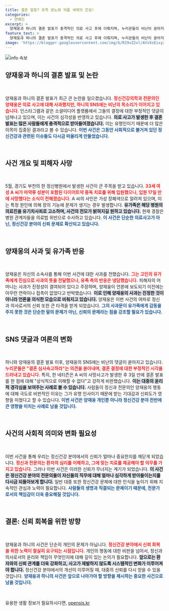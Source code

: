 ```yaml
---
title: 결혼 발표? 유족 분노와 악플 세례의 진실!
categories:
  - 연예인
excerpt: >
  양재웅과 하니의 결혼 발표가 충격적인 의료 사고 후에 이뤄지며, 누리꾼들의 비난이 쏟아지고 있다. 피해자 유족의 상처에 대한 무관심과 시기적절하지 않은 결혼 발표가 논란의 중심에 서 있다.
feature_text: >
  양재웅과 하니의 결혼 발표가 충격적인 의료 사고 후에 이뤄지며, 누리꾼들의 비난이 쏟아지고 있다. 피해자 유족의 상처에 대한 무관심과 시기적절하지 않은 결혼 발표가 논란의 중심에 서 있다.
image: 'https://blogger.googleusercontent.com/img/b/R29vZ2xl/AVvXsEixyZcFfHzMRdzZMjFBmAUKJYCLCGyLL1o632UiGVXcaFdKo_bkvkuCioo0uUKlGfBVcT3P84aROyZIXSBEx3Aw5nCQ3pTgDom1WDC4m8eifvWiAmWEEVb4x6G_l8C0QH225ldMjyaFvpxGEBGNO37VmDTDMHGhJPq73UglMfDca1-0aw/s1600/blogspot.png'
---
```


<p><img src="https://blogger.googleusercontent.com/img/b/R29vZ2xl/AVvXsEixyZcFfHzMRdzZMjFBmAUKJYCLCGyLL1o632UiGVXcaFdKo_bkvkuCioo0uUKlGfBVcT3P84aROyZIXSBEx3Aw5nCQ3pTgDom1WDC4m8eifvWiAmWEEVb4x6G_l8C0QH225ldMjyaFvpxGEBGNO37VmDTDMHGhJPq73UglMfDca1-0aw/s1600/blogspot.png" alt="info 속보" /></p>

<h2 data-ke-size="size26">양재웅과 하니의 결혼 발표 및 논란</h2>

<p data-ke-size="size16">&nbsp;</p>

<p>양재웅과 하니의 결혼 발표가 최근 큰 논란을 일으켰습니다. <b><span style="color: #ee2323;">정신건강의학과 전문의인 양재웅은 의료 사고에 대해 사과했지만, 하니의 SNS에는 비난의 목소리가 이어지고 있습니다.</span></b> 인스타그램과 같은 소셜미디어 플랫폼에서 그들의 결정에 대한 부정적인 댓글이 넘쳐나고 있으며, 이는 사건의 심각성을 반영하고 있습니다. <b><span style="background-color: #21538527;">의료 사고가 발생한 후 결혼 발표는 많은 사람들에게 충격적으로 받아들여졌습니다.</span></b> 이는 유명인이기 때문에 더 많은 이목이 집중된 결과라고 볼 수 있습니다. <b><span style="color: #1a5490;">이번 사건은 그동안 사회적으로 불거져 있던 정신건강과 관련된 이슈들도 다시금 떠올리게 만들었습니다.</span></b></p>

<p data-ke-size="size16">&nbsp;</p>

<h2 data-ke-size="size26">사건 개요 및 피해자 사망</h2>

<p data-ke-size="size16">&nbsp;</p>

<p>5월, 경기도 부천의 한 정신병원에서 발생한 사건이 큰 주목을 받고 있습니다. <b><span style="color: #ee2323;">33세 여성 A 씨가 마약류 성분이 포함된 다이어트약 중독 치료를 위해 입원했으나, 입원 17일 만에 사망했다는 소식이 전해졌습니다.</span></b> A 씨의 사인은 가성 장폐색으로 알려져 있으며, 이는 특정 원인에 의해 장의 기능에 문제가 생기는 경우 발생합니다. <b><span style="background-color: #21538527;">유가족은 해당 병원의 의료진을 유기치사죄로 고소하며, 사건의 전모가 밝혀지길 원하고 있습니다.</span></b> 현재 경찰은 병원 관계자들을 의료법 위반으로 수사하고 있습니다. <b><span style="color: #1a5490;">이 사건은 단순한 의료사고가 아닌, 정신건강 분야의 신뢰 문제로 확산되고 있습니다.</span></b></p>

<p data-ke-size="size16">&nbsp;</p>

<h2 data-ke-size="size26">양재웅의 사과 및 유가족 반응</h2>

<p data-ke-size="size16">&nbsp;</p>

<p>양재웅은 자신의 소속사를 통해 이번 사건에 대한 사과를 전했습니다. <b><span style="color: #ee2323;">그는 고인의 유가족에게 진심으로 사과의 뜻을 전달했으나, 유족 측의 반응은 냉담했습니다.</span></b> 피해자의 어머니는 사과가 진정성이 결여되어 있다고 주장하며, 양재웅이 언론에 보도되기 이전에는 아무런 연락이나 접촉이 없었다고 반박했습니다. <b><span style="background-color: #21538527;">이로 인해 양재웅의 사과는 진정한 것이 아니라 언론을 의식한 모습으로 비춰지고 있습니다.</span></b> 양재웅은 이번 사건의 여파로 정신과 의사로서의 신뢰 또한 큰 타격을 받게 되었습니다. <b><span style="color: #1a5490;">그의 사과문이 유가족에게 감동을 주지 못한 것은 단순한 말의 문제가 아닌, 신뢰의 문제라는 점을 강조할 필요가 있습니다.</span></b></p>

<p data-ke-size="size16">&nbsp;</p>

<h2 data-ke-size="size26">SNS 댓글과 여론의 변화</h2>

<p data-ke-size="size16">&nbsp;</p>

<p>하니와 양재웅의 결혼 발표 이후, 양재웅의 SNS에는 비난의 댓글이 쏟아지고 있습니다. <b><span style="color: #ee2323;">누리꾼들은 "결혼 심사숙고하라"는 의견을 쏟아내며, 결혼 결정에 대한 부정적인 시각을 드러내고 있습니다.</span></b> 특히, 한 네티즌은 A 씨의 사망사고가 발생한 후 3일 만에 결혼 발표를 한 점에 대해 "상식적으로 이해할 수 없다"고 강하게 비판했습니다. <b><span style="background-color: #21538527;">이는 대중의 윤리적 경각심을 보여주는 사례로 볼 수 있습니다.</span></b> 사람들이 정신과 전문의인 양재웅의 행동에 대해 극도로 비판적인 이유는 그가 유명 인사이기 때문에 받는 기대감과 신뢰도가 영향을 미쳤다고 할 수 있습니다. <b><span style="color: #1a5490;">이번 사건은 양재웅 개인뿐 아니라 정신건강 분야 전반에 큰 영향을 미치는 사례로 남을 것입니다.</span></b></p>

<p data-ke-size="size16">&nbsp;</p>

<h2 data-ke-size="size26">사건의 사회적 의미와 변화 필요성</h2>

<p data-ke-size="size16">&nbsp;</p>

<p>이번 사건을 통해 우리는 정신건강 분야에서의 신뢰가 얼마나 중요한지를 깨닫게 되었습니다. <b><span style="color: #ee2323;">정신과 전문의는 환자의 심리를 이해하고, 그에 맞는 치료를 제공해야 할 의무를 가지고 있습니다.</span></b> 그러나 이번 사건은 이러한 신뢰가 무너지는 계기가 되었습니다. <b><span style="background-color: #21538527;">이 사건은 정신건강 분야의 전문의들이 자신들의 직무에 대해 얼마나 심각하게 받아들이는지를 다시금 되돌아보게 합니다.</span></b> 일반 대중 또한 정신건강 문제에 대한 인식을 높이기 위해 지속적인 관심과 노력이 필요합니다. <b><span style="color: #1a5490;">사람들의 생명과 직결되는 문제이기 때문에, 전문가로서의 책임감이 더욱 중요해질 것입니다.</span></b></p>

<p data-ke-size="size16">&nbsp;</p>

<h2 data-ke-size="size26">결론: 신뢰 회복을 위한 방향</h2>

<p data-ke-size="size16">&nbsp;</p>

<p>양재웅과 하니의 사건은 단순히 개인의 문제가 아닙니다. <b><span style="color: #ee2323;">정신건강 분야에서 신뢰 회복을 위한 노력이 절실히 요구되는 시점입니다.</span></b> 개인의 행동에 대한 비판을 넘어서, 정신과 의사로서의 윤리와 책임이 무엇인지에 대해 깊이 있는 논의가 필요합니다. <b><span style="background-color: #21538527;">앞으로는 환자와의 신뢰 관계를 더욱 강화하고, 사고가 재발하지 않도록 시스템적인 변화가 이루어져야 합니다.</span></b> 정신건강 분야에서의 개선이 이루어질 때, 대중의 신뢰를 다시 얻을 수 있을 것입니다. <b><span style="color: #1a5490;">양재웅과 하니의 사건은 앞으로 나아가야 할 방향을 제시하는 중요한 사건으로 남을 것입니다.</span></b></p>

<p data-ke-size="size16">&nbsp;</p>
유용한 생활 정보가 필요하시다면, <a href="https://opensis.kr" rel="dofollow">opensis.kr</a>


